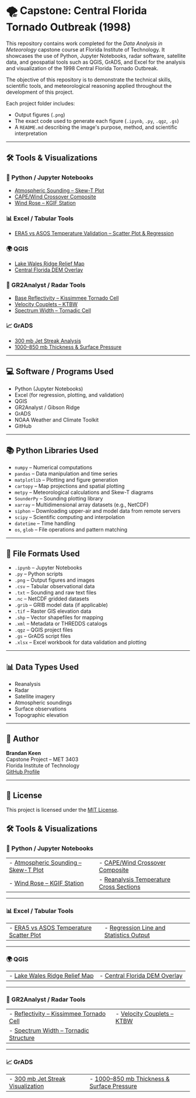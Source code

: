 # 🌪️ Capstone: Central Florida Tornado Outbreak (1998)

This repository contains work completed for the *Data Analysis in Meteorology* capstone course at Florida Institute of Technology. It showcases the use of Python, Jupyter Notebooks, radar software, satellite data, and geospatial tools such as QGIS, GrADS, and Excel for the analysis and visualization of the 1998 Central Florida Tornado Outbreak.

The objective of this repository is to demonstrate the technical skills, scientific tools, and meteorological reasoning applied throughout the development of this project.

Each project folder includes:
- Output figures (`.png`)
- The exact code used to generate each figure (`.ipynb`, `.py`, `.qgz`, `.gs`)
- A `README.md` describing the image's purpose, method, and scientific interpretation

---

## 🛠️ Tools & Visualizations

### 🐍 Python / Jupyter Notebooks
- [Atmospheric Sounding – Skew-T Plot](graphics/soundings/README.md)
- [CAPE/Wind Crossover Composite](graphics/reanalysis/README.md)
- [Wind Rose – KGIF Station](graphics/wind_roses/README.md)

### 📊 Excel / Tabular Tools
- [ERA5 vs ASOS Temperature Validation – Scatter Plot & Regression](graphics/reanalysis/README.md)

### 🌍 QGIS
- [Lake Wales Ridge Relief Map](graphics/topographical/README.md)
- [Central Florida DEM Overlay](graphics/topographical/README.md)

### 📡 GR2Analyst / Radar Tools
- [Base Reflectivity – Kissimmee Tornado Cell](graphics/radar/README.md)
- [Velocity Couplets – KTBW](graphics/radar/README.md)
- [Spectrum Width – Tornadic Cell](graphics/radar/README.md)

### 📈 GrADS
- [300 mb Jet Streak Analysis](graphics/reanalysis/README.md)
- [1000–850 mb Thickness & Surface Pressure](graphics/reanalysis/README.md)

---

## 💻 Software / Programs Used

- Python (Jupyter Notebooks)  
- Excel (for regression, plotting, and validation)  
- QGIS  
- GR2Analyst / Gibson Ridge  
- GrADS  
- NOAA Weather and Climate Toolkit  
- GitHub  

---

## 📚 Python Libraries Used

- `numpy` – Numerical computations  
- `pandas` – Data manipulation and time series  
- `matplotlib` – Plotting and figure generation  
- `cartopy` – Map projections and spatial plotting  
- `metpy` – Meteorological calculations and Skew-T diagrams  
- `SounderPy` – Sounding plotting library  
- `xarray` – Multidimensional array datasets (e.g., NetCDF)  
- `siphon` – Downloading upper-air and model data from remote servers  
- `scipy` – Scientific computing and interpolation  
- `datetime` – Time handling  
- `os`, `glob` – File operations and pattern matching  

---

## 📁 File Formats Used

- `.ipynb` – Jupyter Notebooks  
- `.py` – Python scripts  
- `.png` – Output figures and images  
- `.csv` – Tabular observational data  
- `.txt` – Sounding and raw text files  
- `.nc` – NetCDF gridded datasets  
- `.grib` – GRIB model data (if applicable)  
- `.tif` – Raster GIS elevation data  
- `.shp` – Vector shapefiles for mapping  
- `.xml` – Metadata or THREDDS catalogs  
- `.qgz` – QGIS project files  
- `.gs` – GrADS script files  
- `.xlsx` – Excel workbook for data validation and plotting  

---

## 📊 Data Types Used

- Reanalysis  
- Radar  
- Satellite imagery  
- Atmospheric soundings  
- Surface observations  
- Topographic elevation  

---

## 👤 Author

**Brandan Keen**  
Capstone Project – MET 3403  
Florida Institute of Technology  
[GitHub Profile](https://github.com/BrandanKeen)

---

## 📄 License

This project is licensed under the [MIT License](LICENSE).


## 🛠️ Tools & Visualizations

### 🐍 Python / Jupyter Notebooks

| | |
|--|--|
| - [Atmospheric Sounding – Skew-T Plot](graphics/soundings/README.md) | - [CAPE/Wind Crossover Composite](graphics/reanalysis/README.md) |
| - [Wind Rose – KGIF Station](graphics/wind_roses/README.md) | - [Reanalysis Temperature Cross Sections](graphics/reanalysis/README.md) |

---

### 📊 Excel / Tabular Tools

| | |
|--|--|
| - [ERA5 vs ASOS Temperature Scatter Plot](graphics/reanalysis/README.md) | - [Regression Line and Statistics Output](graphics/reanalysis/README.md) |

---

### 🌍 QGIS

| | |
|--|--|
| - [Lake Wales Ridge Relief Map](graphics/topographical/README.md) | - [Central Florida DEM Overlay](graphics/topographical/README.md) |

---

### 📡 GR2Analyst / Radar Tools

| | |
|--|--|
| - [Reflectivity – Kissimmee Tornado Cell](graphics/radar/README.md) | - [Velocity Couplets – KTBW](graphics/radar/README.md) |
| - [Spectrum Width – Tornadic Structure](graphics/radar/README.md) | |

---

### 📈 GrADS

| | |
|--|--|
| - [300 mb Jet Streak Visualization](graphics/reanalysis/README.md) | - [1000–850 mb Thickness & Surface Pressure](graphics/reanalysis/README.md) |

